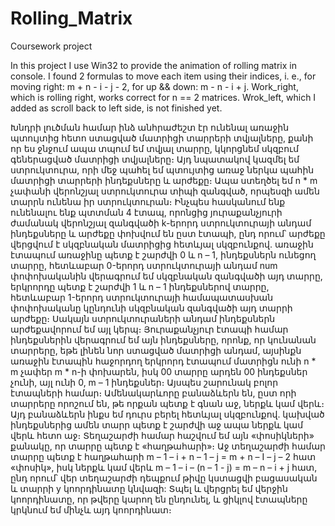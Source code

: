 # Rolling_Matrix
Coursework project

In this project I use Win32 to provide the animation of rolling matrix in console. I found 2 formulas to move each item using their indices, i. e., for moving right:  m + n - i - j - 2, for up && down: m - n - i + j. Work_right, which is rolling right, works correct for n == 2 matrices. Wrok_left, which I added as scroll back to left side, is not finished yet.

Խնդրի լուծման համար ինձ անհրաժեշտ էր ունենալ առաջին պտույտից հետո ստացված մատրիցի տարրերի տվյալները, քանի որ ես ջնջում ապա տպում եմ տվյալ տարրը, կկորցնեմ սկզբում գեներացված մատրիցի տվյալները։ Այդ նպատակով կազմել եմ ստրուկտուրա, որի մեջ պահել եմ պտույտից առաջ ներկա պահին մատրիցի տարրերի ինդեքսները և արժեքը։ Ապա ստեղծել եմ n * m  չափանի վերոնշյալ ստրուկտուրա տիպի զանգված, որպեսզի ամեն տարրն ունենա իր ստրուկտուրան։ Ինչպես հասկանում ենք ունենալու ենք պտտման 4 էտապ, որոնցից յուրաքանչյուրի ժամանակ վերոնշյալ զանգվածի k-երորդ ստրուկտուրայի անդամ ինդեքսները և արժեքը փոխվում են ըստ էտապի, ընդ որում՝ արժեքը վերցվում է սկզբնական մատրիցից հետևյալ սկզբունքով․ առաջին էտապում առաջինը պետք է շարժվի 0 և n – 1, ինդեքսներն ունեցող տարրը, հետևաբար 0-երորդ ստրուկտուրայի անդամ num  փոփոխականին վերագրում եմ սկզբնական զանգվածի այդ տարրը,  երկրորդը պետք է շարժվի 1 և n – 1 ինդեքսներով տարրը, հետևաբար 1-երորդ ստրուկտուրայի համապատասխան փոփոխականը կընդունի սկզբնական զանգվածի այդ տարրի արժեքը։ Սակայն ստրուկտուրաների անդամ ինդեքսներն արժեքավորում եմ այլ կերպ։ Յուրաքանչյուր էտապի համար ինդեքսներին վերագրում եմ այն ինդեքսները, որոնք, որ կունանան տարրերը, եթե լինեն նոր ստացված մատրիցի անդամ, այսինքն առաջին էտապին հաջորդող երկրորդ էտապում մատրիցն ունի n * m չափեր m * n-ի փոխարեն, իսկ 00 տարրը արդեն 00 ինդեքսներ չունի, այլ ունի 0, m – 1 ինդեքսներ։ Այսպես շարունակ բոլոր էտապների համար։ Ամենակարևորը բանաձևերն են, ըստ որի տարրերը որոշում են, թե որքան պետք է գնան աջ, ներքև կամ վերև։ Այդ բանաձևերն ինքս եմ դուրս բերել հետևյալ սկզբունքով․ կախված ինդեքսներից ամեն տարր պետք է շարժվի աջ ապա ներքև կամ վերև հետո աջ։ Տեղաշարժի համար հաշվում եմ այն «փոսիկների» քանակը, որ տարրը պետք է «հաղթահարի»։ Աջ տեղաշարժի համար տարրը պետք է հաղթահարի m – 1 – i + n – 1 – j = m + n – I – j – 2 հատ «փոսիկ», իսկ ներքև կամ վերև m – 1 – i – (n – 1 - j) = m – n – i + j հատ, ընդ որում՝ վեր տեղաշարժի դեպքում թիվը կստացվի բացասական և տարրի y  կոորդինատը կնվազի:
	Տպել և վերցրել եմ վերջին կոորդինատը, որ թվերը կարող են ընդունել, և ցիկլով էտապները կրկնում եմ մինչև այդ կոորդինատ։
